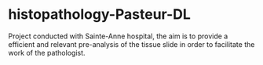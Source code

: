 # histopathology-Pasteur-DL
Project conducted with Sainte-Anne hospital, the aim is to provide a efficient and relevant pre-analysis of the tissue slide in order to facilitate the work of the pathologist.
